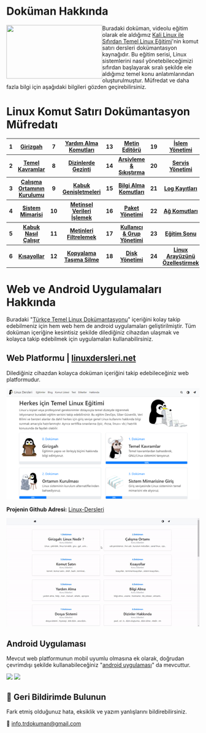 # Doküman Hakkında
<img align="left" width="250" height="140" src="https://raw.githubusercontent.com/taylanbildik/Linux_Dersleri/master/linux-doc.png">Buradaki doküman, videolu eğitim olarak ele aldığımız [Kali Linux ile Sıfırdan Temel Linux Eğitimi](https://www.udemy.com/course/kali-linux-ile-sifirdan-temel-linux-egitimi/?referralCode=04ABD09E6ED5DA93F7A2)'nin komut satırı dersleri dokümantasyon kaynağıdır. Bu eğitim serisi, Linux sistemlerini nasıl yönetebileceğimizi sıfırdan başlayarak sıralı şekilde ele aldığımız temel konu anlatımlarından oluşturulmuştur. Müfredat ve daha fazla bilgi için aşağıdaki bilgileri gözden geçirebilirsiniz.

# Linux Komut Satırı Dokümantasyon Müfredatı

<table class="table table-striped">

  <tbody>
    <tr>
      <th scope="row">1</th>
      <th scope="row"><a href="https://github.com/taylanbildik/Linux_Dersleri/blob/master/dok%C3%BCmantasyonlar/girizgah.md" >Girizgah</a></th>
      <th scope="row">7</th>
      <th scope="row"><a href="https://github.com/taylanbildik/Linux_Dersleri/blob/master/dok%C3%BCmantasyonlar/yard%C4%B1m_alma_komutlar%C4%B1.md" >Yardım Alma Komutları</a></th>
	  <th scope="row">13</th>
	  <th scope="row"><a href="https://github.com/taylanbildik/Linux_Dersleri/blob/master/dok%C3%BCmantasyonlar/metin-editoru.md" >Metin Editörü</a></th>
	  <th scope="row">19</th>
	  <th scope="row"><a href="https://github.com/taylanbildik/Linux_Dersleri/blob/master/dok%C3%BCmantasyonlar/islem-yonetimi.md" >İşlem Yönetimi</a></th>
    </tr>
    <tr>
      <th scope="row">2</th>
      <th scope="row"><a href="https://github.com/taylanbildik/Linux_Dersleri/blob/master/dok%C3%BCmantasyonlar/linux_nedir.md" >Temel Kavramlar</a></th>
      <th scope="row">8</th>
      <th scope="row"><a href="https://github.com/taylanbildik/Linux_Dersleri/blob/master/dok%C3%BCmantasyonlar/dizin_i%C5%9Flemleri.md" >Dizinlerde Gezinti</a></th>
	  <th scope="row">14</th>
	  <th scope="row"><a href="https://github.com/taylanbildik/Linux_Dersleri/blob/master/dok%C3%BCmantasyonlar/arsivleme.md" >Arşivleme & Sıkıştırma</a></th>
	  <th scope="row">20</th>
	  <th scope="row"><a href="https://github.com/taylanbildik/Linux_Dersleri/blob/master/dok%C3%BCmantasyonlar/servis-yonetimi.md" >Servis Yönetimi</a></th>
    </tr>
    <tr>
      <th scope="row">3</th>
	  <th scope="row"><a href="https://github.com/taylanbildik/Linux_Dersleri/blob/master/dok%C3%BCmantasyonlar/gerekli_ortam%C4%B1n_kurulmas%C4%B1.md" >Çalışma Ortamının Kurulumu</a></th>
	  <th scope="row">9</th>
      <th scope="row"><a href="https://github.com/taylanbildik/Linux_Dersleri/blob/master/dok%C3%BCmantasyonlar/kabuk-genisletmeleri.md" >Kabuk Genişletmeleri</a></th>
	  <th scope="row">15</th>
	  <th scope="row"><a href="https://github.com/taylanbildik/Linux_Dersleri/blob/master/dok%C3%BCmantasyonlar/bilgi_alma.md" >Bilgi Alma Komutları</a></th>
	  <th scope="row">21</th>
	  <th scope="row"><a href="https://github.com/taylanbildik/Linux_Dersleri/blob/master/dok%C3%BCmantasyonlar/log_kay%C4%B1tlar%C4%B1.md" >Log Kayıtları</a></th>
    </tr>
    </tr>
	  <tr>
      <th scope="row">4</th>
	  <th scope="row"><a href="https://github.com/taylanbildik/Linux_Dersleri/blob/master/dok%C3%BCmantasyonlar/linux-sistem-mimarisi.md" >Sistem Mimarisi</a></th>
	  <th scope="row">10</th>
	  <th scope="row"><a href="https://github.com/taylanbildik/Linux_Dersleri/blob/master/dok%C3%BCmantasyonlar/metinsel-verileri-islemek.md" >Metinsel Verileri İşlemek</a></th>
	  <th scope="row">16</th>
	  <th scope="row"><a href="https://github.com/taylanbildik/Linux_Dersleri/blob/master/dok%C3%BCmantasyonlar/paket-yonetimi.md" >Paket Yönetimi</a></th>
	  <th scope="row">22</th>
	  <th scope="row"><a href="https://github.com/taylanbildik/Linux_Dersleri/blob/master/dok%C3%BCmantasyonlar/ag-komutlari.md" >Ağ Komutları</a></th>
    </tr>
	  <tr>
      <th scope="row">5</th>
	  <th scope="row"><a href="https://github.com/taylanbildik/Linux_Dersleri/blob/master/dok%C3%BCmantasyonlar/kabuk-nasil-calisir.md" >Kabuk Nasıl Çalışır</a></th>
	  <th scope="row">11</th>
	  <th scope="row"><a href="https://github.com/taylanbildik/Linux_Dersleri/blob/master/dok%C3%BCmantasyonlar/metinleri-filtrelemek.md" >Metinleri Filtrelemek</a></th>  
	  <th scope="row">17</th>
	  <th scope="row"><a href="https://github.com/taylanbildik/Linux_Dersleri/blob/master/dok%C3%BCmantasyonlar/kullanici-grup-yonetimi.md" >Kullanıcı & Grup Yönetimi</a></th>
	  <th scope="row">23</th>
	  <th scope="row"><a href="https://github.com/taylanbildik/Linux_Dersleri/blob/master/dok%C3%BCmantasyonlar/egitim-sonu.md" >Eğitim Sonu</a></th>
    </tr>
	  <tr>
      <th scope="row">6</th>
	  <th scope="row"><a href="https://github.com/taylanbildik/Linux_Dersleri/blob/master/dok%C3%BCmantasyonlar/k%C4%B1sayollar.md" >Kısayollar</a></th>
	  <th scope="row">12</th>
	  <th scope="row"><a href="https://github.com/taylanbildik/Linux_Dersleri/blob/master/dok%C3%BCmantasyonlar/dosya_i%C5%9Flemleri.md" >Kopyalama Taşıma Silme</a></th>
	  <th scope="row">18</th>
	  <th scope="row"><a href="https://github.com/taylanbildik/Linux_Dersleri/blob/master/dok%C3%BCmantasyonlar/disk-yonetimi.md" >Disk Yönetimi</a></th>
	  <th scope="row">24</th>
	  <th scope="row"><a href="https://github.com/taylanbildik/Linux_Dersleri/blob/master/dok%C3%BCmantasyonlar/sistem-gorunumunu-ozellestirmek.md#linux-aray%C3%BCz%C3%BCn%C3%BC-%C3%B6zelle%C5%9Ftirmek" >Linux Arayüzünü Özelleştirmek</a></th>
    </tr>
  </tbody>
</table>





# Web ve Android Uygulamaları Hakkında

Buradaki "[Türkçe Temel Linux Dokümantasyonu](https://github.com/taylanbildik/Linux_Dersleri)" içeriğini kolay takip edebilmeniz için hem web hem de android uygulamaları geliştirilmiştir. Tüm doküman içeriğine kesintisiz şekilde dilediğiniz cihazdan ulaşmak ve kolayca takip edebilmek için uygulamaları kullanabilirsiniz. 

## Web Platformu | [linuxdersleri.net](https://linuxdersleri.net)
Dilediğiniz cihazdan kolayca doküman içeriğini takip edebileceğiniz web platformudur.

![web-platform-image](https://raw.githubusercontent.com/Linux-Dersleri/linux-dersleri.github.io/master/data/img/web-platformu.png)

**Projenin Github Adresi:** [Linux-Dersleri](https://github.com/Linux-Dersleri/linux-dersleri.github.io)

![](https://raw.githubusercontent.com/Linux-Dersleri/linux-dersleri.github.io/master/img/menu/platform.gif)


## Android Uygulaması
Mevcut web platformunun mobil uyumlu olmasına ek olarak, doğrudan çevrimdışı şekilde kullanabileceğiniz "[android uygulaması](https://play.google.com/store/apps/details?id=com.bildik.linuxdersleri)" da mevcuttur.


<p float="left">

  <img src="https://play-lh.googleusercontent.com/RksxSRvJkDc3gW05yE7N325yY8Y-6vyRJTgIQbVwQJrLwW9IzMZPh3M17JvXlb_F8A" />
	<img src="https://play-lh.googleusercontent.com/DHQlaPqewNx9b_b3grHkhmaWjEyTeSaoug7zmhU9eOnqEqvT28XijazFBl2PqgP4nQ" />
</p>

## :postbox: Geri Bildirimde Bulunun
Fark etmiş olduğunuz hata, eksiklik ve yazım yanlışlarını bildirebilirsiniz.

:email: [info.trdokuman@gmail.com](mailto:info.trdokuman@gmail.com)
